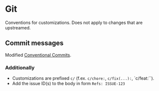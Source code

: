# Git

Conventions for customizations. Does not apply to changes that are upstreamed.

## Commit messages

Modified [Conventional Commits](https://www.conventionalcommits.org/).

### Additionally

* Customizations are prefixed `c/` (f.ex. `c/chore:`, `c/fix(...):`, `c/feat:``).
* Add the issue ID(s) to the body in form `Refs: ISSUE-123`
